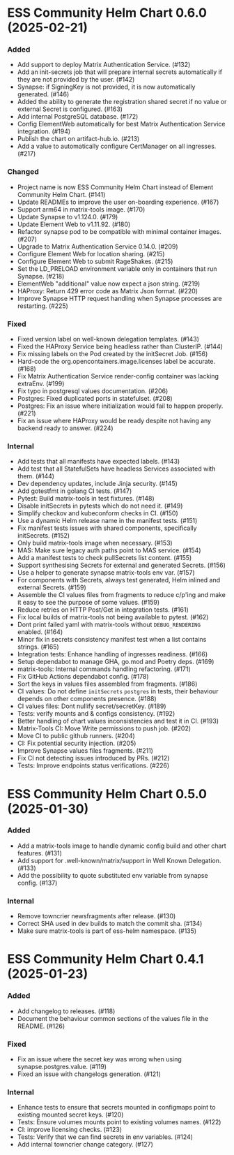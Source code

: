 <!--
Copyright 2025 New Vector Ltd

SPDX-License-Identifier: AGPL-3.0-only OR LicenseRef-Element-Commercial
-->

<!-- towncrier release notes start -->

# ESS Community Helm Chart 0.6.0 (2025-02-21)

### Added

- Add support to deploy Matrix Authentication Service. (#132)
- Add an init-secrets job that will prepare internal secrets automatically if they are not provided by the user. (#142)
- Synapse: if SigningKey is not provided, it is now automatically generated. (#146)
- Added the ability to generate the registration shared secret if no value or external Secret is configured. (#163)
- Add internal PostgreSQL database. (#172)
- Config ElementWeb automatically for best Matrix Authentication Service integration. (#194)
- Publish the chart on artifact-hub.io. (#213)
- Add a value to automatically configure CertManager on all ingresses. (#217)

### Changed

- Project name is now ESS Community Helm Chart instead of Element Community Helm Chart. (#141)
- Update READMEs to improve the user on-boarding experience. (#167)
- Support arm64 in matrix-tools image. (#170)
- Update Synapse to v1.124.0. (#179)
- Update Element Web to v1.11.92. (#180)
- Refactor synapse pod to be compatible with minimal container images. (#207)
- Upgrade to Matrix Authentication Service 0.14.0. (#209)
- Configure Element Web for location sharing. (#215)
- Configure Element Web to submit RageShakes. (#215)
- Set the LD_PRELOAD environment variable only in containers that run Synapse. (#218)
- ElementWeb "additional" value now expect a json string. (#219)
- HAProxy: Return 429 error code as Matrix Json format. (#220)
- Improve Synapse HTTP request handling when Synapse processes are restarting. (#225)

### Fixed

- Fixed version label on well-known delegation templates. (#143)
- Fixed the HAProxy Service being headless rather than ClusterIP. (#144)
- Fix missing labels on the Pod created by the initSecret Job. (#156)
- Hard-code the org.opencontainers.image.licenses label be accurate. (#168)
- Fix Matrix Authentication Service render-config container was lacking extraEnv. (#199)
- Fix typo in postgresql values documentation. (#206)
- Postgres: Fixed duplicated ports in statefulset. (#208)
- Postgres: Fix an issue where initialization would fail to happen properly. (#221)
- Fix an issue where HAProxy would be ready despite not having any backend ready to answer. (#224)

### Internal

- Add tests that all manifests have expected labels. (#143)
- Add test that all StatefulSets have headless Services associated with them. (#144)
- Dev dependency updates, include Jinja security. (#145)
- Add gotestfmt in golang CI tests. (#147)
- Pytest: Build matrix-tools in test fixtures. (#148)
- Disable initSecrets in pytests which do not need it. (#149)
- Simplify checkov and kubeconform checks in CI. (#150)
- Use a dynamic Helm release name in the manifest tests. (#151)
- Fix manifest tests issues with shared components, specifically initSecrets. (#152)
- Only build matrix-tools image when necessary. (#153)
- MAS: Make sure legacy auth paths point to MAS service. (#154)
- Add a manifest tests to check pullSecrets list content. (#155)
- Support synthesising Secrets for external and generated Secrets. (#156)
- Use a helper to generate synapse matrix-tools env var. (#157)
- For components with Secrets, always test generated, Helm inlined and external Secrets. (#159)
- Assemble the CI values files from fragments to reduce c/p'ing and make it easy to see the purpose of some values. (#159)
- Reduce retries on HTTP Post/Get in integration tests. (#161)
- Fix local builds of matrix-tools not being available to pytest. (#162)
- Dont print failed yaml with matrix-tools without `DEBUG_RENDERING` enabled. (#164)
- Minor fix in secrets consistency manifest test when a list contains strings. (#165)
- Integration tests: Enhance handling of ingresses readiness. (#166)
- Setup dependabot to manage GHA, go.mod and Poetry deps. (#169)
- matrix-tools: Internal commands handling refactoring. (#171)
- Fix GitHub Actions dependabot config. (#178)
- Sort the keys in values files assembled from fragments. (#186)
- CI values: Do not define `initSecrets` `postgres` in tests, their behaviour depends on other components presence. (#188)
- CI values files: Dont nullify secret/secretKey. (#189)
- Tests: verify mounts and & configs consistency. (#192)
- Better handling of chart values inconsistencies and test it in CI. (#193)
- Matrix-Tools CI: Move Write permissions to push job. (#202)
- Move CI to public github runners. (#204)
- CI: Fix potential security injection. (#205)
- Improve Synapse values files fragments. (#211)
- Fix CI not detecting issues introduced by PRs. (#212)
- Tests: Improve endpoints status verifications. (#226)


# ESS Community Helm Chart 0.5.0 (2025-01-30)

### Added

- Add a matrix-tools image to handle dynamic config build and other chart features. (#131)
- Add support for .well-known/matrix/support in Well Known Delegation. (#133)
- Add the possibility to quote substituted env variable from synapse config. (#137)

### Internal

- Remove towncrier newsfragments after release. (#130)
- Correct SHA used in dev builds to match the commit sha. (#134)
- Make sure matrix-tools is part of ess-helm namespace. (#135)


# ESS Community Helm Chart 0.4.1 (2025-01-23)

### Added

- Add changelog to releases. (#118)
- Document the behaviour common sections of the values file in the README. (#126)

### Fixed

- Fix an issue where the secret key was wrong when using synapse.postgres.value. (#119)
- Fixed an issue with changelogs generation. (#121)

### Internal

- Enhance tests to ensure that secrets mounted in configmaps point to existing mounted secret keys. (#120)
- Tests: Ensure volumes mounts point to existing volumes names. (#122)
- CI: improve licensing checks. (#123)
- Tests: Verify that we can find secrets in env variables. (#124)
- Add internal towncrier change category. (#127)
